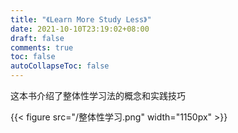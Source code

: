 ```yaml
---
title: "《Learn More Study Less》"
date: 2021-10-10T23:19:02+08:00
draft: false
comments: true
toc: false
autoCollapseToc: false
---
```


这本书介绍了整体性学习法的概念和实践技巧

{{< figure src="/整体性学习.png" width="1150px" >}}
